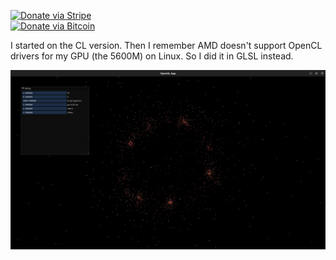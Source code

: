[![Donate via Stripe](https://img.shields.io/badge/Donate-Stripe-green.svg)](https://buy.stripe.com/00gbJZ0OdcNs9zi288)<br>
[![Donate via Bitcoin](https://img.shields.io/badge/Donate-Bitcoin-green.svg)](bitcoin:37fsp7qQKU8XoHZGRQvVzQVP8FrEJ73cSJ)<br>

I started on the CL version.  Then I remember AMD doesn't support OpenCL drivers for my GPU (the 5600M) on Linux. So I did it in GLSL instead.

![](pics/pic1.png)

